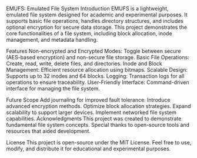 EMUFS: Emulated File System
Introduction
EMUFS is a lightweight, emulated file system designed for academic and experimental purposes. It supports basic file operations, handles directory structures, and includes optional encryption for secure data storage. This project demonstrates the core functionalities of a file system, including block allocation, inode management, and metadata handling.

Features
  Non-encrypted and Encrypted Modes: Toggle between secure (AES-based encryption) and non-secure file storage.
  Basic File Operations: Create, read, write, delete files, and directories.
  Inode and Block Management: Efficient resource allocation using bitmaps.
  Scalable Design: Supports up to 32 inodes and 64 blocks.
  Logging: Transaction logs for all operations to ensure traceability.
  User-Friendly Interface: Command-driven interface for managing the file system.

Future Scope
  Add journaling for improved fault tolerance.
  Introduce advanced encryption methods.
  Optimize block allocation strategies.
  Expand scalability to support larger devices.
  Implement networked file system capabilities.
Acknowledgments
  This project was created to demonstrate fundamental file system concepts. Special thanks to open-source tools and resources that aided development.

License
  This project is open-source under the MIT License. Feel free to use, modify, and distribute it for educational and experimental purposes.

